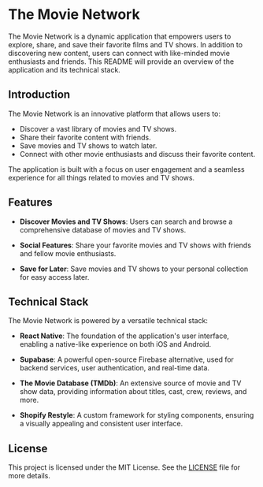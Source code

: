 # The Movie Network

The Movie Network is a dynamic application that empowers users to explore, share, and save their favorite films and TV shows. In addition to discovering new content, users can connect with like-minded movie enthusiasts and friends. This README will provide an overview of the application and its technical stack.

## Introduction

The Movie Network is an innovative platform that allows users to:

- Discover a vast library of movies and TV shows.
- Share their favorite content with friends.
- Save movies and TV shows to watch later.
- Connect with other movie enthusiasts and discuss their favorite content.

The application is built with a focus on user engagement and a seamless experience for all things related to movies and TV shows.

## Features

- **Discover Movies and TV Shows**: Users can search and browse a comprehensive database of movies and TV shows.

- **Social Features**: Share your favorite movies and TV shows with friends and fellow movie enthusiasts.

- **Save for Later**: Save movies and TV shows to your personal collection for easy access later.


## Technical Stack

The Movie Network is powered by a versatile technical stack:

- **React Native**: The foundation of the application's user interface, enabling a native-like experience on both iOS and Android.

- **Supabase**: A powerful open-source Firebase alternative, used for backend services, user authentication, and real-time data.

- **The Movie Database (TMDb)**: An extensive source of movie and TV show data, providing information about titles, cast, crew, reviews, and more.

- **Shopify Restyle**: A custom framework for styling components, ensuring a visually appealing and consistent user interface.

## License

This project is licensed under the MIT License. See the [LICENSE](LICENSE) file for more details.
